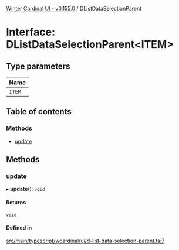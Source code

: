 [Winter Cardinal UI - v0.155.0](../index.md) / DListDataSelectionParent

# Interface: DListDataSelectionParent<ITEM\>

## Type parameters

| Name |
| :------ |
| `ITEM` |

## Table of contents

### Methods

- [update](DListDataSelectionParent.md#update)

## Methods

### update

▸ **update**(): `void`

#### Returns

`void`

#### Defined in

[src/main/typescript/wcardinal/ui/d-list-data-selection-parent.ts:7](https://github.com/winter-cardinal/winter-cardinal-ui/blob/v0.155.0/src/main/typescript/wcardinal/ui/d-list-data-selection-parent.ts#L7)
